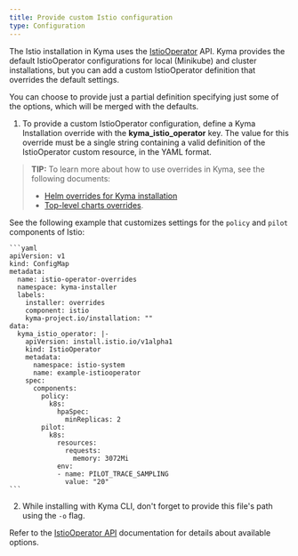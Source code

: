 ```yaml
---
title: Provide custom Istio configuration
type: Configuration
---
```

The Istio installation in Kyma uses the [IstioOperator](https://istio.io/docs/reference/config/istio.operator.v1alpha1/) API.
Kyma provides the default IstioOperator configurations for local (Minikube) and cluster installations, but you can add a custom IstioOperator definition that overrides the default settings.

You can choose to provide just a partial definition specifying just some of the options, which will be merged with the defaults.

1. To provide a custom IstioOperator configuration, define a Kyma Installation override with the **kyma_istio_operator** key.
The value for this override must be a single string containing a valid definition of the IstioOperator custom resource, in the YAML format.

<!-- I believe this tip is obsolete -->

>**TIP:** To learn more about how to use overrides in Kyma, see the following documents:
>* [Helm overrides for Kyma installation](/root/kyma/#configuration-helm-overrides-for-kyma-installation)
>* [Top-level charts overrides](/root/kyma/#configuration-helm-overrides-for-kyma-installation-top-level-charts-overrides).

See the following example that customizes settings for the `policy` and `pilot` components of Istio:

    ```yaml
    apiVersion: v1
    kind: ConfigMap
    metadata:
      name: istio-operator-overrides
      namespace: kyma-installer
      labels:
        installer: overrides
        component: istio
        kyma-project.io/installation: ""
    data:
      kyma_istio_operator: |-
        apiVersion: install.istio.io/v1alpha1
        kind: IstioOperator
        metadata:
          namespace: istio-system
          name: example-istiooperator
        spec:
          components:
            policy:
              k8s:
                hpaSpec:
                  minReplicas: 2
            pilot:
              k8s:
                resources:
                  requests:
                    memory: 3072Mi
                env:
                - name: PILOT_TRACE_SAMPLING
                  value: "20"
    ```

2. While installing with Kyma CLI, don't forget to provide this file's path using the `-o` flag.

Refer to the [IstioOperator API](https://istio.io/docs/reference/config/istio.operator.v1alpha1/) documentation for details about available options.
